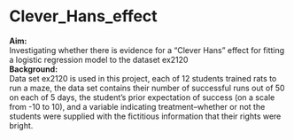 # Clever_Hans_effect
<b>Aim:</b> <br>Investigating whether there is evidence for a “Clever Hans” effect for fitting a logistic regression model to the dataset ex2120
<br>
<b>Background:</b> <br> Data set ex2120 is used in this project, each of 12 students trained rats to run a maze, the data set contains their number of successful runs out of 50 on each of 5 days, the student’s prior expectation of success (on a scale from -10 to 10), and a variable indicating treatment–whether or not the students were supplied with the fictitious information that their rights were bright.

